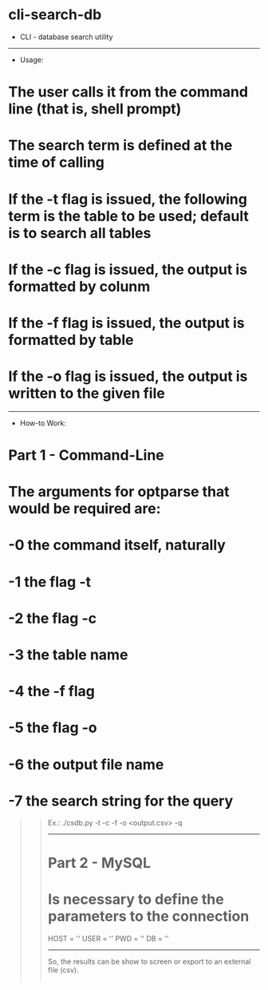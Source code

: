 # cli-search-db
- CLI - database search utility
____________________________________________________________________________________________________________________

- Usage:
# The user calls it from the command line (that is, shell prompt)
# The search term is defined at the time of calling
# If the -t flag is issued, the following term is the table to be used; default is to search all tables
# If the -c flag is issued, the output is formatted by colunm
# If the -f flag is issued, the output is formatted by table
# If the -o flag is issued, the output is written to the given file

____________________________________________________________________________________________________________________

- How-to Work:
# Part 1 - Command-Line
# The arguments for optparse that would be required are:
# -0 the command itself, naturally
# -1 the flag -t
# -2 the flag -c
# -3 the table name
# -4 the -f flag
# -5 the flag -o
# -6 the output file name
# -7 the search string for the query

>> Ex.: ./csdb.py -t <table> -c <col> -f -o <output.csv> -q <query>

____________________________________________________________________________________________________________________

# Part 2 - MySQL
# Is necessary to define the parameters to the connection
HOST = ''
USER = ''
PWD = ''
DB = ''

____________________________________________________________________________________________________________________

So, the results can be show to screen or export to an external file (csv).
